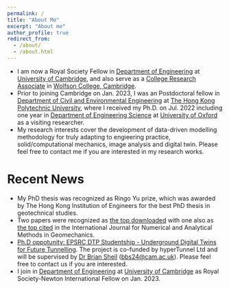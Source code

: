 ```yaml
---
permalink: /
title: "About Me"
excerpt: "About me"
author_profile: true
redirect_from: 
  - /about/
  - /about.html
---
```


- I am now a Royal Society Fellow in [Department of Engineering](http://www.eng.cam.ac.uk/) at [University of Cambridge](https://www.cam.ac.uk/), and also serve as a [College Research Associate](https://www.wolfson.cam.ac.uk/people/college-research-associates) in [Wolfson College, Cambridge](https://www.wolfson.cam.ac.uk/).
- Prior to joining Cambridge on Jan. 2023, I was an Postdoctoral fellow in [Department of Civil and Environmental Engineering](https://www.polyu.edu.hk/cee/) at [The Hong Kong Polytechnic University](https://www.polyu.edu.hk/), where I received my Ph.D. on Jul. 2022 including one year in [Department of Engineering Science](https://eng.ox.ac.uk/) at [University of Oxford](https://www.ox.ac.uk/) as a visiting researcher.
- My research interests cover the development of data-driven modelling methodology for truly adapting to engieering practice, solid/computational mechanics, image analysis and digital twin. Please feel free to contact me if you are interested in my research works.

Recent News
======
- My PhD thesis was recognized as Ringo Yu prize, which was awarded by The Hong Kong Institution of Engineers for the best PhD thesis in geotechnical studies. 
- Two papers were recognized as [the top downloaded](https://onlinelibrary.wiley.com/doi/abs/10.1002/nag.3296) with one also as [the top cited](https://onlinelibrary.wiley.com/doi/abs/10.1002/nag.3215) in the International Journal for Numerical and Analytical Methods in Geomechanics.
- [Ph.D oppotunity: EPSRC DTP Studentship - Underground Digital Twins for Future Tunnelling](https://www.jobs.ac.uk/job/CVY812/epsrc-dtp-studentship-underground-digital-twins-for-future-tunnelling). The project is co-funded by hyperTunnel Ltd and will be supervised by [Dr Brian Sheil](https://www.construction.cam.ac.uk/staff/dr-brian-sheil) (bbs24@cam.ac.uk). Please feel free to contact us if you are interested.
- I join in [Department of Engineering](http://www.eng.cam.ac.uk/) at [University of Cambridge](https://www.cam.ac.uk/) as Royal Society-Newton International Fellow on Jan. 2023.
